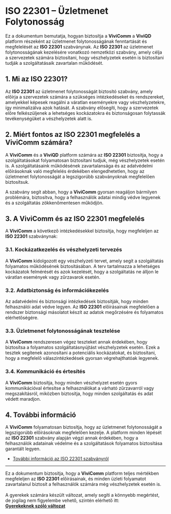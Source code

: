 # ISO 22301 – Üzletmenet Folytonosság

Ez a dokumentum bemutatja, hogyan biztosítja a **ViviComm** a **ViviQD** platform részeként az üzletmenet folytonosságának fenntartását és megfelelését az **ISO 22301** szabványnak. Az **ISO 22301** az üzletmenet folytonosságának kezelésére vonatkozó nemzetközi szabvány, amely célja a szervezetek számára biztosítani, hogy vészhelyzetek esetén is biztosítani tudják a szolgáltatásaik zavartalan működését.

## 1. Mi az ISO 22301?

Az **ISO 22301** az üzletmenet folytonosságát biztosító szabvány, amely előírja a szervezetek számára a szükséges intézkedéseket és rendszereket, amelyekkel képesek reagálni a váratlan eseményekre vagy vészhelyzetekre, így minimalizálva azok hatását. A szabvány elősegíti, hogy a szervezetek előre felkészüljenek a lehetséges kockázatokra és biztonságosan folytassák tevékenységüket a vészhelyzetek alatt is.

## 2. Miért fontos az ISO 22301 megfelelés a **ViviComm** számára?

A **ViviComm** és a **ViviQD** platform számára az **ISO 22301** biztosítja, hogy a szolgáltatásokat folyamatosan biztosítani tudjuk, még vészhelyzetek esetén is. A szolgáltatásaink működésének zavartalansága és az adatvédelmi előírásoknak való megfelelés érdekében elengedhetetlen, hogy az üzletmenet folytonosságát a legszigorúbb szabványoknak megfelelően biztosítsuk.

A szabvány segít abban, hogy a **ViviComm** gyorsan reagáljon bármilyen problémára, biztosítva, hogy a felhasználók adatai mindig védve legyenek és a szolgáltatás zökkenőmentesen működjön.

## 3. A **ViviComm** és az ISO 22301 megfelelés

A **ViviComm** a következő intézkedésekkel biztosítja, hogy megfeleljen az **ISO 22301** szabványnak:

### **3.1. Kockázatkezelés és vészhelyzeti tervezés**

A **ViviComm** kidolgozott egy vészhelyzeti tervet, amely segít a szolgáltatás folyamatos működésének biztosításában. A terv tartalmazza a lehetséges kockázatok felmérését és azok kezelését, hogy a szolgáltatás ne álljon le váratlan események vagy zűrzavarok esetén.

### **3.2. Adatbiztonság és információkezelés**

Az adatvédelmi és biztonsági intézkedések biztosítják, hogy minden felhasználói adat védve legyen. Az **ISO 22301** előírásainak megfelelően a rendszer biztonsági másolatot készít az adatok megőrzésére és folyamatos elérhetőségére.

### **3.3. Üzletmenet folytonosságának tesztelése**

A **ViviComm** rendszeresen végez teszteket annak érdekében, hogy biztosítsa a folyamatos szolgáltatásnyújtást vészhelyzetek esetén. Ezek a tesztek segítenek azonosítani a potenciális kockázatokat, és biztosítani, hogy a megfelelő válaszintézkedések gyorsan végrehajthatóak legyenek.

### **3.4. Kommunikáció és értesítés**

A **ViviComm** biztosítja, hogy minden vészhelyzet esetén gyors kommunikációval értesítse a felhasználókat a várható zűrzavarról vagy megszakításról, miközben biztosítja, hogy minden szolgáltatás és adat védett maradjon.

## 4. További információ

A **ViviComm** folyamatosan biztosítja, hogy az üzletmenet folytonosságát a legszigorúbb előírásoknak megfelelően kezelje. A platform minden lépését az **ISO 22301** szabvány alapján végzi annak érdekében, hogy a felhasználók adatainak védelme és a szolgáltatások folyamatos biztosítása garantált legyen.

- [További információ az ISO 22301 szabványról](https://www.iso.org/iso-22301-business-continuity.html)

---

Ez a dokumentum biztosítja, hogy a **ViviComm** platform teljes mértékben megfeleljen az **ISO 22301** előírásainak, és minden üzleti folyamatot zavartalanul biztosít a felhasználók számára még vészhelyzetek esetén is.
<br/>
<br/>
A gyerekek számára készült változat, amely segíti a könnyebb megértést,<br/> de jogilag nem figyelembe vehető, szintén elérhető itt:  
[**Gyerekeknek szóló változat**](../easy/easy-iso-22301-compliance.md)
